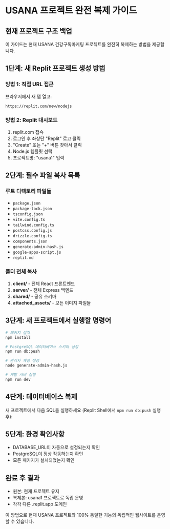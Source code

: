 # USANA 프로젝트 완전 복제 가이드

## 현재 프로젝트 구조 백업
이 가이드는 현재 USANA 건강구독마케팅 프로젝트를 완전히 복제하는 방법을 제공합니다.

## 1단계: 새 Replit 프로젝트 생성 방법

### 방법 1: 직접 URL 접근
브라우저에서 새 탭 열고:
```
https://replit.com/new/nodejs
```

### 방법 2: Replit 대시보드
1. replit.com 접속
2. 로그인 후 좌상단 "Replit" 로고 클릭
3. "Create" 또는 "+" 버튼 찾아서 클릭
4. Node.js 템플릿 선택
5. 프로젝트명: "usana1" 입력

## 2단계: 필수 파일 복사 목록

### 루트 디렉토리 파일들
- `package.json`
- `package-lock.json`
- `tsconfig.json`
- `vite.config.ts`
- `tailwind.config.ts`
- `postcss.config.js`
- `drizzle.config.ts`
- `components.json`
- `generate-admin-hash.js`
- `google-apps-script.js`
- `replit.md`

### 폴더 전체 복사
1. **client/** - 전체 React 프론트엔드
2. **server/** - 전체 Express 백엔드
3. **shared/** - 공유 스키마
4. **attached_assets/** - 모든 이미지 파일들

## 3단계: 새 프로젝트에서 실행할 명령어
```bash
# 패키지 설치
npm install

# PostgreSQL 데이터베이스 스키마 생성
npm run db:push

# 관리자 계정 생성
node generate-admin-hash.js

# 개발 서버 실행
npm run dev
```

## 4단계: 데이터베이스 복제
새 프로젝트에서 다음 SQL을 실행하세요 (Replit Shell에서 `npm run db:push` 실행 후):

## 5단계: 환경 확인사항
- DATABASE_URL이 자동으로 설정되는지 확인
- PostgreSQL이 정상 작동하는지 확인
- 모든 패키지가 설치되었는지 확인

## 완료 후 결과
- 원본: 현재 프로젝트 유지
- 복제본: usana1 프로젝트로 독립 운영
- 각각 다른 .replit.app 도메인

이 방법으로 현재 USANA 프로젝트와 100% 동일한 기능의 독립적인 웹사이트를 운영할 수 있습니다.